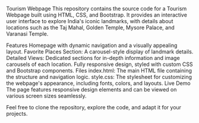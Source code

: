 Tourism Webpage
This repository contains the source code for a Tourism Webpage built using HTML, CSS, and Bootstrap. It provides an interactive user interface to explore India's iconic landmarks, with details about locations such as the Taj Mahal, Golden Temple, Mysore Palace, and Varanasi Temple.

Features
Homepage with dynamic navigation and a visually appealing layout.
Favorite Places Section: A carousel-style display of landmark details.
Detailed Views: Dedicated sections for in-depth information and image carousels of each location.
Fully responsive design, styled with custom CSS and Bootstrap components.
Files
index.html: The main HTML file containing the structure and navigation logic.
style.css: The stylesheet for customizing the webpage's appearance, including fonts, colors, and layouts.
Live Demo
The page features responsive design elements and can be viewed on various screen sizes seamlessly.

Feel free to clone the repository, explore the code, and adapt it for your projects.
